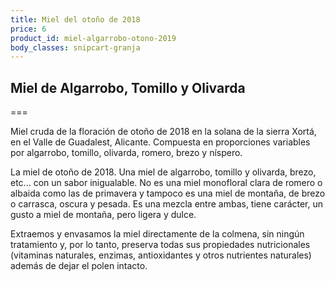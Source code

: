 ```yaml
---
title: Miel del otoño de 2018
price: 6
product_id: miel-algarrobo-otono-2019
body_classes: snipcart-granja
---
```


## Miel de Algarrobo, Tomillo y Olivarda

===

Miel cruda de la floración de otoño de 2018 en la solana de la sierra
Xortá, en el Valle de Guadalest, Alicante. Compuesta en proporciones variables
por algarrobo, tomillo, olivarda, romero, brezo y níspero.

La miel de otoño de 2018. Una miel de algarrobo, tomillo y olivarda, brezo,
etc... con un sabor inigualable. No es una miel monofloral clara de romero o
albaida como las de primavera y tampoco es una miel de montaña, de brezo o
carrasca, oscura y pesada. Es una mezcla entre ambas, tiene carácter, un gusto a
miel de montaña, pero ligera y dulce.

Extraemos y envasamos la miel directamente de la colmena, sin ningún tratamiento
y, por lo tanto, preserva todas sus propiedades nutricionales (vitaminas
naturales, enzimas, antioxidantes y otros nutrientes naturales) además de dejar
el polen intacto.





